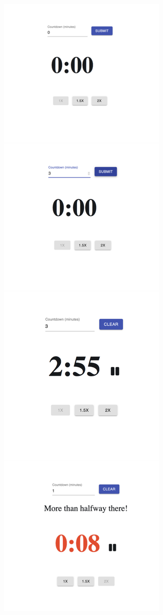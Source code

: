 ![Initial state](./public/images/initial.png?raw=true)
![Changed](./public/images/change.png)
![Submitted](./public/images/submitted.png)
![Red](./public/images/red-text.png)